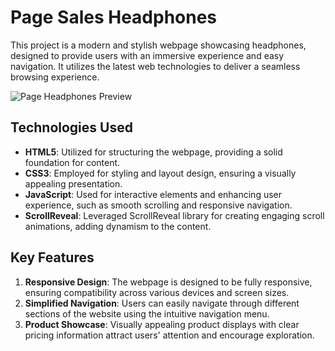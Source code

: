 # Page Sales Headphones

This project is a modern and stylish webpage showcasing headphones, designed to provide users with an immersive experience and easy navigation. It utilizes the latest web technologies to deliver a seamless browsing experience.

![Page Headphones Preview](https://huy-cell.github.io/Web-Headphones/)

## Technologies Used
- **HTML5**: Utilized for structuring the webpage, providing a solid foundation for content.
- **CSS3**: Employed for styling and layout design, ensuring a visually appealing presentation.
- **JavaScript**: Used for interactive elements and enhancing user experience, such as smooth scrolling and responsive navigation.
- **ScrollReveal**: Leveraged ScrollReveal library for creating engaging scroll animations, adding dynamism to the content.

## Key Features
1. **Responsive Design**: The webpage is designed to be fully responsive, ensuring compatibility across various devices and screen sizes.
2. **Simplified Navigation**: Users can easily navigate through different sections of the website using the intuitive navigation menu.
3. **Product Showcase**: Visually appealing product displays with clear pricing information attract users' attention and encourage exploration.


